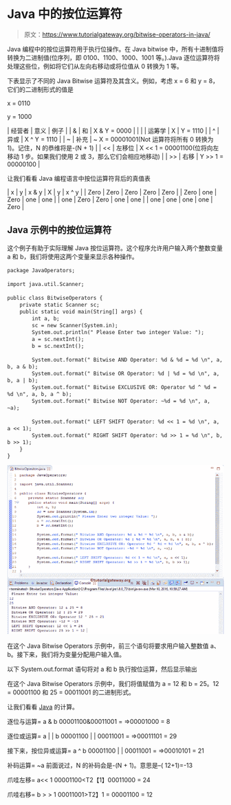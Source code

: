 # Java 中的按位运算符

> 原文：<https://www.tutorialgateway.org/bitwise-operators-in-java/>

Java 编程中的按位运算符用于执行位操作。在 Java bitwise 中，所有十进制值将转换为二进制值(位序列，即 0100、1100、1000、1001 等。).Java 逐位运算符将处理这些位，例如将它们从左向右移动或将位值从 0 转换为 1 等。

下表显示了不同的 Java Bitwise 运算符及其含义。例如，考虑 x = 6 和 y = 8，它们的二进制形式的值是

x = 0110

y = 1000

| 经营者 | 意义 | 例子 |
| & | 和 | X & Y = 0000 |
| &#124; | 运筹学 | X &#124; Y = 1110 |
| ^ | 异或 | X ^ Y = 1110 |
| ~ | 补充 | ~ X = 00001001(Not 运算符将所有 0 转换为 1)。记住，N 的恭维将是-(N + 1) |
| << | 左移位 | X << 1 = 00001100(位将向左移动 1 步。如果我们使用 2 或 3，那么它们会相应地移动) |
| >> | 右移 | Y >> 1 = 00000100 |

让我们看看 Java 编程语言中按位运算符背后的真值表

| x | y | x & y | X &#124; y | x ^ y |
| Zero | Zero | Zero | Zero | Zero |
| Zero | one | Zero | one | one |
| one | Zero | Zero | one | one |
| one | one | one | one | Zero |

## Java 示例中的按位运算符

这个例子有助于实际理解 Java 按位运算符。这个程序允许用户输入两个整数变量 a 和 b，我们将使用这两个变量来显示各种操作。

```
package JavaOperators;

import java.util.Scanner;

public class BitwiseOperators {
	private static Scanner sc;
	public static void main(String[] args) {
		int a, b;
		sc = new Scanner(System.in);
		System.out.println(" Please Enter two integer Value: ");
		a = sc.nextInt();
		b = sc.nextInt();

		System.out.format(" Bitwise AND Operator: %d & %d = %d \n", a, b, a & b);
		System.out.format(" Bitwise OR Operator: %d | %d = %d \n", a, b, a | b);
		System.out.format(" Bitwise EXCLUSIVE OR: Operator %d ^ %d = %d \n", a, b, a ^ b);
		System.out.format(" Bitwise NOT Operator: ~%d = %d \n", a, ~a);

		System.out.format(" LEFT SHIFT Operator: %d << 1 = %d \n", a, a << 1);
		System.out.format(" RIGHT SHIFT Operator: %d >> 1 = %d \n", b, b >> 1);
	}
}
```

![Bitwise Operators in Java 1](img/fd54113ef5d1de1a47a57d02cb01e31f.png)

在这个 Java Bitwise Operators 示例中，前三个语句将要求用户输入整数值 a、b。接下来，我们将为变量分配用户输入值。

以下 System.out.format 语句将对 a 和 b 执行按位运算，然后显示输出

在这个 Java Bitwise Operators 示例中，我们将值赋值为 a = 12 和 b = 25。12 = 00001100 和 25 = 00011001 的二进制形式。

让我们看看 [Java](https://www.tutorialgateway.org/java-tutorial/) 的计算。

逐位与运算= a & b
00001100&00011001 = =>00001000 = 8

逐位或运算= a | | b
00001100 | | 00011001 = =>00011101 = 29

接下来，按位异或运算= a ^ b
00001100 | | 00011001 = =>00010101 = 21

补码运算= ~a
前面说过，N 的补码会是-(N + 1)。意思是–( 12+1)=-13

爪哇左移= a<< 1
00001100<T2【1】00011000 = 24

爪哇右移= b > > 1
00011001>T2】1 = 00001100 = 12